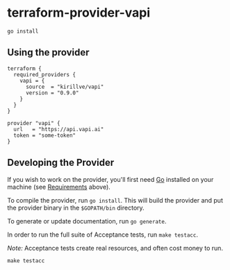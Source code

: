 # terraform-provider-vapi

```shell
go install
```

## Using the provider

```hcl
terraform {
  required_providers {
    vapi = {
      source  = "kirillve/vapi"
      version = "0.9.0"
    }
  }
}

provider "vapi" {
  url   = "https://api.vapi.ai"
  token = "some-token"
}
```

## Developing the Provider

If you wish to work on the provider, you'll first need [Go](http://www.golang.org) installed on your machine (see [Requirements](#requirements) above).

To compile the provider, run `go install`. This will build the provider and put the provider binary in the `$GOPATH/bin` directory.

To generate or update documentation, run `go generate`.

In order to run the full suite of Acceptance tests, run `make testacc`.

*Note:* Acceptance tests create real resources, and often cost money to run.

```shell
make testacc
```
